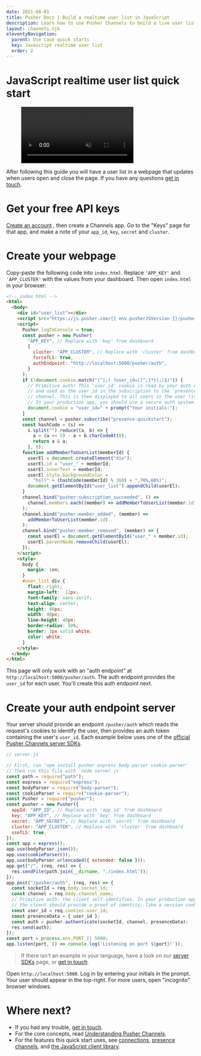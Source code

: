 ```yaml
---
date: 2021-08-01
title: Pusher Docs | Build a realtime user list in JavaScript
description: Learn how to use Pusher Channels to build a live user list in a webpage which updates when users open and close the page.
layout: channels.njk
eleventyNavigation:
  parent: Use case quick starts
  key: Javascript realtime user list
  order: 2
---
```


# JavaScript realtime user list quick start

<figure class="mh0 mv5 pa0 border-box">
  <video src="/docs/static/video/javascript-realtime-user-list.mp4" alt="Video of JavaScript realtime chart" autoPlay muted loop="loop" height="auto" style="max-width: 100%"></video>
</figure>

After following this guide you will have a user list in a webpage that updates when users open and close the page. If you have any questions [get in touch](https://support.pusher.com/hc/en-us/requests/new).

# Get your free API keys

<a href="https://dashboard.pusher.com/accounts/sign_up" target="_blank">Create an account</a> , then create a Channels app. Go to the "Keys" page for that app, and make a note of your `app_id`, `key`, `secret` and `cluster`.

# Create your webpage

Copy-paste the following code into `index.html`. Replace `'APP_KEY'` and `'APP_CLUSTER'` with the values from your dashboard. Then open `index.html` in your browser:

```html
<!-- index.html -->
<html>
  <body>
    <div id="user_list"></div>
    <script src="https://js.pusher.com/{{ env.pusherJSVersion }}/pusher.min.js"></script>
    <script>
      Pusher.logToConsole = true;
      const pusher = new Pusher(
        "APP_KEY", // Replace with 'key' from dashboard
        {
          cluster: "APP_CLUSTER", // Replace with 'cluster' from dashboard
          forceTLS: true,
          authEndpoint: "http://localhost:5000/pusher/auth",
        }
      );
      if (!document.cookie.match("(^|;) ?user_id=([^;]*)(;|$)")) {
        // Primitive auth! This 'user_id' cookie is read by your auth endpoint,
        // and used as the user_id in the subscription to the 'presence-quickstart'
        // channel. This is then displayed to all users in the user list.
        // In your production app, you should use a secure auth system.
        document.cookie = "user_id=" + prompt("Your initials:");
      }
      const channel = pusher.subscribe("presence-quickstart");
      const hashCode = (s) =>
        s.split("").reduce((a, b) => {
          a = (a << 5) - a + b.charCodeAt(0);
          return a & a;
        }, 0);
      function addMemberToUserList(memberId) {
        userEl = document.createElement("div");
        userEl.id = "user_" + memberId;
        userEl.innerText = memberId;
        userEl.style.backgroundColor =
          "hsl(" + (hashCode(memberId) % 360) + ",70%,60%)";
        document.getElementById("user_list").appendChild(userEl);
      }
      channel.bind("pusher:subscription_succeeded", () =>
        channel.members.each((member) => addMemberToUserList(member.id))
      );
      channel.bind("pusher:member_added", (member) =>
        addMemberToUserList(member.id)
      );
      channel.bind("pusher:member_removed", (member) => {
        const userEl = document.getElementById("user_" + member.id);
        userEl.parentNode.removeChild(userEl);
      });
    </script>
    <style>
      body {
        margin: 1em;
      }
      #user_list div {
        float: right;
        margin-left: -12px;
        font-family: sans-serif;
        text-align: center;
        height: 40px;
        width: 40px;
        line-height: 40px;
        border-radius: 50%;
        border: 3px solid white;
        color: white;
      }
    </style>
  </body>
</html>
```

This page will only work with an "auth endpoint" at `http://localhost:5000/pusher/auth`. The auth endpoint provides the `user_id` for each user. You'll create this auth endpoint next.

# Create your auth endpoint server

Your server should provide an endpoint `/pusher/auth` which reads the request's cookies to identify the user, then provides an auth token containing the user's `user_id`. Each example below uses one of the [official Pusher Channels server SDKs](/docs/channels/channels_libraries/libraries).

```js
// server.js

// First, run 'npm install pusher express body-parser cookie-parser'
// Then run this file with 'node server.js'
const path = require("path");
const express = require("express");
const bodyParser = require("body-parser");
const cookieParser = require("cookie-parser");
const Pusher = require("pusher");
const pusher = new Pusher({
  appId: "APP_ID", // Replace with 'app_id' from dashboard
  key: "APP_KEY", // Replace with 'key' from dashboard
  secret: "APP_SECRET", // Replace with 'secret' from dashboard
  cluster: "APP_CLUSTER", // Replace with 'cluster' from dashboard
  useTLS: true,
});
const app = express();
app.use(bodyParser.json());
app.use(cookieParser());
app.use(bodyParser.urlencoded({ extended: false }));
app.get("/", (req, res) => {
  res.sendFile(path.join(__dirname, "./index.html"));
});
app.post("/pusher/auth", (req, res) => {
  const socketId = req.body.socket_id;
  const channel = req.body.channel_name;
  // Primitive auth: the client self-identifies. In your production app,
  // the client should provide a proof of identity, like a session cookie.
  const user_id = req.cookies.user_id;
  const presenceData = { user_id };
  const auth = pusher.authenticate(socketId, channel, presenceData);
  res.send(auth);
});
const port = process.env.PORT || 5000;
app.listen(port, () => console.log(`Listening on port ${port}!`));
```

> If there isn't an example in your language, have a look on our [server SDKs](/docs/channels/channels_libraries/libraries) page, or [get in touch](https://support.pusher.com/hc/en-us/requests/new).

Open `http://localhost:5000`. Log in by entering your initials in the prompt. Your user should appear in the top-right. For more users, open "incognito" browser windows.

# Where next?

- If you had any trouble, [get in touch](https://pusher.com/support).
- For the core concepts, read [Understanding Pusher Channels](/docs/channels).
- For the features this quick start uses, see [connections](/docs/channels/using_channels/connection), [presence channels](/docs/channels/using_channels/presence-channels), and [the JavaScript client library](/docs/channels/using_channels/client-api-overview).
